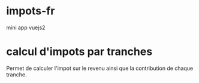 # impots-fr

mini app vuejs2

# calcul d'impots par tranches

Permet de calculer l'impot sur le revenu ainsi que la contribution de chaque tranche.

